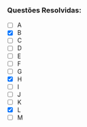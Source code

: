 ### Questões Resolvidas:
- [ ] A
- [x] B
- [ ] C
- [ ] D
- [ ] E
- [ ] F
- [ ] G
- [x] H
- [ ] I
- [ ] J
- [ ] K
- [x] L
- [ ] M

